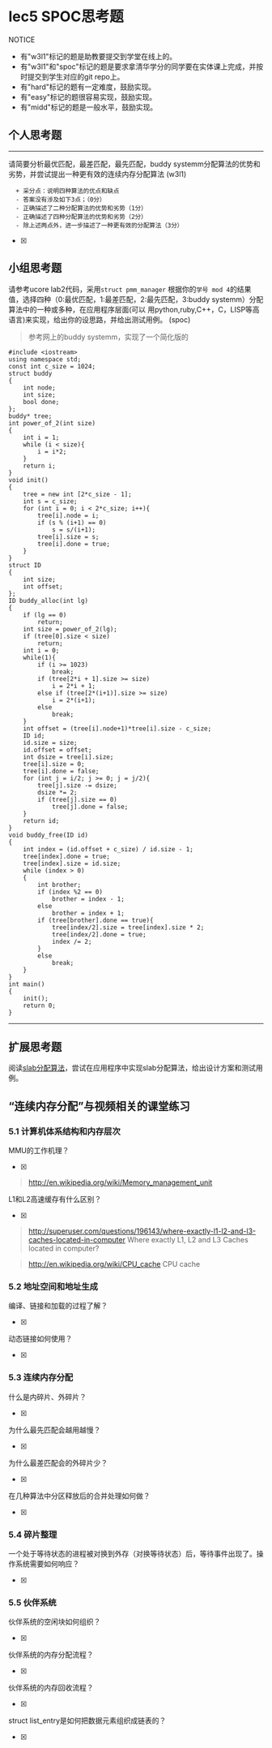# lec5 SPOC思考题


NOTICE
- 有"w3l1"标记的题是助教要提交到学堂在线上的。
- 有"w3l1"和"spoc"标记的题是要求拿清华学分的同学要在实体课上完成，并按时提交到学生对应的git repo上。
- 有"hard"标记的题有一定难度，鼓励实现。
- 有"easy"标记的题很容易实现，鼓励实现。
- 有"midd"标记的题是一般水平，鼓励实现。


## 个人思考题
---

请简要分析最优匹配，最差匹配，最先匹配，buddy systemm分配算法的优势和劣势，并尝试提出一种更有效的连续内存分配算法 (w3l1)
```
  + 采分点：说明四种算法的优点和缺点
  - 答案没有涉及如下3点；（0分）
  - 正确描述了二种分配算法的优势和劣势（1分）
  - 正确描述了四种分配算法的优势和劣势（2分）
  - 除上述两点外，进一步描述了一种更有效的分配算法（3分）
 ```
- [x]  

>  

## 小组思考题

请参考ucore lab2代码，采用`struct pmm_manager` 根据你的`学号 mod 4`的结果值，选择四种（0:最优匹配，1:最差匹配，2:最先匹配，3:buddy systemm）分配算法中的一种或多种，在应用程序层面(可以 用python,ruby,C++，C，LISP等高语言)来实现，给出你的设思路，并给出测试用例。 (spoc)
>参考网上的buddy systemm，实现了一个简化版的
>
```
#include <iostream>
using namespace std;
const int c_size = 1024;
struct buddy
{
	int node;
	int size;
	bool done;	
};
buddy* tree;
int power_of_2(int size)
{
	int i = 1;
	while (i < size){
		i = i*2;
	}
	return i;
}
void init()
{
	tree = new int [2*c_size - 1];
	int s = c_size;
	for (int i = 0; i < 2*c_size; i++){
		tree[i].node = i;
		if (s % (i+1) == 0)
			s = s/(i+1);
		tree[i].size = s;
		tree[i].done = true;
	}
}
struct ID
{
	int size;
	int offset;
};
ID buddy_alloc(int lg)
{
	if (lg == 0)
		return;
	int size = power_of_2(lg);
	if (tree[0].size < size)
		return;
	int i = 0;
	while(1){
		if (i >= 1023)
			break;
		if (tree[2*i + 1].size >= size)
			i = 2*i + 1;
		else if (tree[2*(i+1)].size >= size)
			i = 2*(i+1);
		else
			break;
	}
	int offset = (tree[i].node+1)*tree[i].size - c_size;
	ID id;
	id.size = size;
	id.offset = offset;
	int dsize = tree[i].size;
	tree[i].size = 0;
	tree[i].done = false;
	for (int j = i/2; j >= 0; j = j/2){
		tree[j].size -= dsize;
		dsize *= 2;
		if (tree[j].size == 0)
			tree[j].done = false;
	}
	return id;
}	
void buddy_free(ID id)
{
	int index = (id.offset + c_size) / id.size - 1;
	tree[index].done = true;
	tree[index].size = id.size;
	while (index > 0)
	{
		int brother;
		if (index %2 == 0)
			brother = index - 1;
		else
			brother = index + 1;
		if (tree[brother].done == true){
			tree[index/2].size = tree[index].size * 2;
			tree[index/2].done = true;
			index /= 2;
		}
		else
			break;
	}
}
int main()
{
	init();
	return 0;
}
```
--- 

## 扩展思考题

阅读[slab分配算法](http://en.wikipedia.org/wiki/Slab_allocation)，尝试在应用程序中实现slab分配算法，给出设计方案和测试用例。

## “连续内存分配”与视频相关的课堂练习

### 5.1 计算机体系结构和内存层次
MMU的工作机理？

- [x]  

>  http://en.wikipedia.org/wiki/Memory_management_unit

L1和L2高速缓存有什么区别？

- [x]  

>  http://superuser.com/questions/196143/where-exactly-l1-l2-and-l3-caches-located-in-computer
>  Where exactly L1, L2 and L3 Caches located in computer?

>  http://en.wikipedia.org/wiki/CPU_cache
>  CPU cache

### 5.2 地址空间和地址生成
编译、链接和加载的过程了解？

- [x]  

>  

动态链接如何使用？

- [x]  

>  


### 5.3 连续内存分配
什么是内碎片、外碎片？

- [x]  

>  

为什么最先匹配会越用越慢？

- [x]  

>  

为什么最差匹配会的外碎片少？

- [x]  

>  

在几种算法中分区释放后的合并处理如何做？

- [x]  

>  

### 5.4 碎片整理
一个处于等待状态的进程被对换到外存（对换等待状态）后，等待事件出现了。操作系统需要如何响应？

- [x]  

>  

### 5.5 伙伴系统
伙伴系统的空闲块如何组织？

- [x]  

>  

伙伴系统的内存分配流程？

- [x]  

>  

伙伴系统的内存回收流程？

- [x]  

>  

struct list_entry是如何把数据元素组织成链表的？

- [x]  

>  



